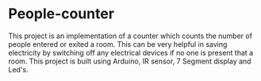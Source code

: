 # People-counter
This project is an implementation of a counter which counts the number of people entered or exited a room. This can be very helpful in saving electricity by switching off any electrical devices if no one is present that a room. This project is built using Arduino, IR sensor, 7 Segment display and Led's.
